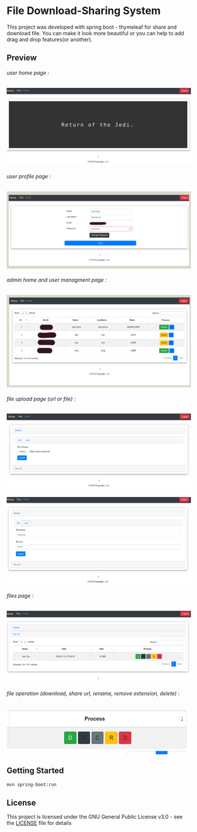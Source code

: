
# File Download-Sharing System

This project was developed with spring boot - thymeleaf for share and download file. You can make it look more beautiful or you can help to add drag and drop features(or another).

## Preview

###### user home page :

![demo](https://raw.githubusercontent.com/gurkanakdeniz/file-sharing-system/master/screen/user_home.png "demo")

###### user profile page :

![demo](https://raw.githubusercontent.com/gurkanakdeniz/file-sharing-system/master/screen/user_profile.png "demo")

###### admin home and user managment page :

![demo](https://raw.githubusercontent.com/gurkanakdeniz/file-sharing-system/master/screen/admin_home_users.png "demo")

###### file upload page (url or file) :

![demo](https://raw.githubusercontent.com/gurkanakdeniz/file-sharing-system/master/screen/file_upload.png "demo")

![demo](https://raw.githubusercontent.com/gurkanakdeniz/file-sharing-system/master/screen/file_upload_url.png "demo")

###### files page :

![demo](https://raw.githubusercontent.com/gurkanakdeniz/file-sharing-system/master/screen/files_list.png "demo")

###### file operation (download, share url, rename, remove extension, delete) :

![demo](https://raw.githubusercontent.com/gurkanakdeniz/file-sharing-system/master/screen/file_process.png "demo")


## Getting Started

```
mvn spring-boot:run
```

## License

This project is licensed under the GNU General Public License v3.0 - see the [LICENSE](LICENSE) file for details
